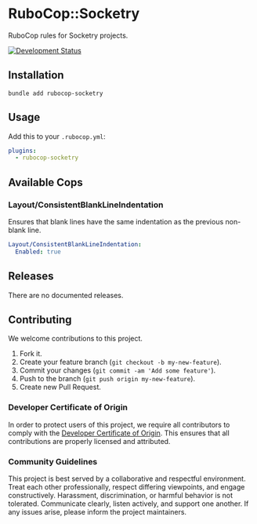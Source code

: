 # RuboCop::Socketry

RuboCop rules for Socketry projects.

[![Development Status](https://github.com/socketry/rubocop-socketry/workflows/Test/badge.svg)](https://github.com/socketry/rubocop-socketry/actions?workflow=Test)

## Installation

    bundle add rubocop-socketry

## Usage

Add this to your `.rubocop.yml`:

``` yaml
plugins:
  - rubocop-socketry
```

## Available Cops

### Layout/ConsistentBlankLineIndentation

Ensures that blank lines have the same indentation as the previous non-blank line.

``` yaml
Layout/ConsistentBlankLineIndentation:
  Enabled: true
```

## Releases

There are no documented releases.

## Contributing

We welcome contributions to this project.

1.  Fork it.
2.  Create your feature branch (`git checkout -b my-new-feature`).
3.  Commit your changes (`git commit -am 'Add some feature'`).
4.  Push to the branch (`git push origin my-new-feature`).
5.  Create new Pull Request.

### Developer Certificate of Origin

In order to protect users of this project, we require all contributors to comply with the [Developer Certificate of Origin](https://developercertificate.org/). This ensures that all contributions are properly licensed and attributed.

### Community Guidelines

This project is best served by a collaborative and respectful environment. Treat each other professionally, respect differing viewpoints, and engage constructively. Harassment, discrimination, or harmful behavior is not tolerated. Communicate clearly, listen actively, and support one another. If any issues arise, please inform the project maintainers.
